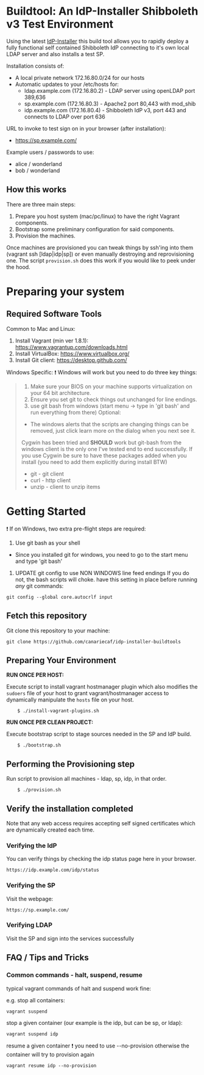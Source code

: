 #  Buildtool: An IdP-Installer Shibboleth v3 Test Environment

Using the latest [IdP-Installer](https://github.com/canariecaf/idp-installer-CAF/tree/3.0.0-CAF-RC6) this build tool allows you to rapidly deploy a fully functional self contained Shibboleth IdP connecting to it's own local LDAP server and also installs a test SP.

Installation consists of:
- A local private network 172.16.80.0/24 for our hosts
- Automatic updates to your /etc/hosts for:
  - ldap.example.com (172.16.80.2) - LDAP server using openLDAP port 389,636
  - sp.example.com (172.16.80.3)   - Apache2 port 80,443 with mod_shib
  - idp.example.com (172.16.80.4)  - Shibboleth IdP v3, port 443 and connects to LDAP over port 636


URL to invoke to test sign on in your browser (after installation):
- https://sp.example.com/

Example users / passwords to use: 
  - alice / wonderland
  - bob / wonderland 

## How this works
There are three main steps:

1. Prepare you host system (mac/pc/linux) to have the right Vagrant components.
1. Bootstrap some preliminary configuration for said components.
1. Provision the machines.

Once machines are provisioned you can tweak things by ssh'ing into them (vagrant ssh [ldap|idp|sp]) or even manually destroying and reprovisioning one. The script ``provision.sh`` does this work if you would like to peek under the hood.


# Preparing your system
## Required Software Tools

Common to Mac and Linux:

1. Install Vagrant (min ver 1.8.1): https://www.vagrantup.com/downloads.html
1. Install VirtualBox: https://www.virtualbox.org/
1. Install Git client: https://desktop.github.com/

Windows Specific:
:exclamation: Windows will work but you need to do three key things:

> 1. Make sure your BIOS on your machine supports virtualization on your 64 bit architecture.
> 1. Ensure you set git to check things out unchanged for line endings.
> 1. use git bash from windows (start menu -> type in 'git bash' and run everything from there)
> Optional:
>  - The windows alerts that the scripts are changing things can be removed, just click learn more on the dialog when you next see it.
>
>Cygwin has been tried and **SHOULD** work but git-bash from the windows client is the only one I've tested end to end successfully.
>If you use Cygwin be sure to have these packages added when you install (you need to add them explicitly during install BTW)
> - git - git client 
> - curl - http client
> - unzip - client to unzip items

# Getting Started

:exclamation: If on Windows, two extra pre-flight steps are required:

1. Use git bash as your shell
  * Since you installed git for windows, you need to go to the start menu and type 'git bash'
1. UPDATE git config to use NON WINDOWS line feed endings
If you do not, the bash scripts will choke.
have this setting in place before running *any* git commands:

```
git config --global core.autocrlf input
```


## Fetch this repository
Git clone this repository to your machine:
```
git clone https://github.com/canariecaf/idp-installer-buildtools
```

## Preparing Your Environment 

**RUN ONCE PER HOST:** 

Execute script to install vagrant hostmanager plugin which also modifies the `sudoers` file of your host to grant vagrant/hostmanager access to dynamically manipulate the `hosts` file on your host.

```
    $ ./install-vagrant-plugins.sh
````

 **RUN ONCE PER CLEAN PROJECT:** 

Execute bootstrap script to stage sources needed in the SP and IdP build.

```
    $ ./bootstrap.sh
```

## Performing the Provisioning step

Run script to provision all machines - ldap, sp, idp, in that order.

```
    $ ./provision.sh
```

## Verify the installation completed 
Note that any web access requires accepting self signed certificates which are dynamically created each time.

### Verifying the IdP 
You can verify things by checking the idp status page here in your browser. 
```
https://idp.example.com/idp/status
```
### Verifying the SP
Visit the webpage: 
```
https://sp.example.com/
```
### Verifying LDAP
Visit the SP and sign into the services successfully

## FAQ / Tips and Tricks

### Common commands - halt, suspend, resume
typical vagrant commands of halt and suspend work fine:

e.g.
stop all containers:
```
vagrant suspend
```
stop a given container (our example is the idp, but can be sp, or ldap):
```
vagrant suspend idp
```
resume a given container :exclamation: you need to use --no-provision otherwise the container will try to provision again

```
vagrant resume idp --no-provision
```



